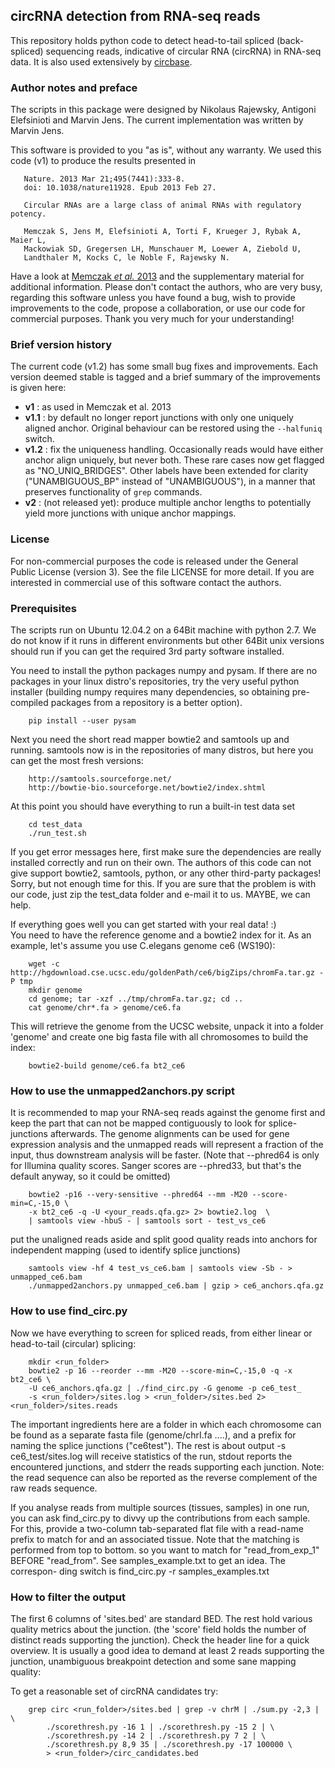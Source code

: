 ## circRNA detection from RNA-seq reads ##
This repository holds python code to detect head-to-tail spliced (back-spliced)
sequencing reads, indicative of circular RNA (circRNA) in RNA-seq data. It is 
also used extensively by [circbase](http://circbase.org).

### Author notes and preface ###

The scripts in this package were designed by Nikolaus Rajewsky, 
Antigoni Elefsinioti and Marvin Jens. 
The current implementation was written by Marvin Jens.

This software is provided to you "as is", without any warranty. We used 
this code (v1) to produce the results presented in 

```
   Nature. 2013 Mar 21;495(7441):333-8. 
   doi: 10.1038/nature11928. Epub 2013 Feb 27.
  
   Circular RNAs are a large class of animal RNAs with regulatory potency.
  
   Memczak S, Jens M, Elefsinioti A, Torti F, Krueger J, Rybak A, Maier L,
   Mackowiak SD, Gregersen LH, Munschauer M, Loewer A, Ziebold U, 
   Landthaler M, Kocks C, le Noble F, Rajewsky N.
```
  
Have a look at [Memczak *et al.* 2013](http://www.ncbi.nlm.nih.gov/pubmed/23446348) 
and the supplementary material for additional
information. Please don't contact the authors, who are very busy, regarding 
this software unless you have found a bug, wish to provide improvements 
to the code, propose a collaboration, or use our code for commercial 
purposes. Thank you very much for your understanding!

### Brief version history ###

The current code (v1.2) has some small bug fixes and improvements. 
Each version deemed stable is tagged and a brief summary of the improvements 
is given here:
    
  - **v1** : as used in Memczak et al. 2013
  - **v1.1** : by default no longer report junctions with only one uniquely aligned anchor. Original behaviour can be restored using the 
    `--halfuniq` switch.
  - **v1.2** : fix the uniqueness handling. Occasionally reads would have 
  either anchor align uniquely, but never both. These rare cases now get 
flagged as "NO_UNIQ_BRIDGES". Other labels have been extended for clarity
("UNAMBIGUOUS_BP" instead of "UNAMBIGUOUS"), in a manner that preserves 
functionality of `grep` commands.
  - **v2** : (not released yet): produce multiple anchor lengths to potentially 
yield more junctions with unique anchor mappings.

### License ###

For non-commercial purposes the code is released under the General Public 
License (version 3). See the file LICENSE for more detail. If you are
interested in commercial use of this software contact the authors.


### Prerequisites ###

The scripts run on Ubuntu 12.04.2 on a 64Bit machine with python 2.7.
We do not know if it runs in different environments but other 64Bit unix
versions should run if you can get the required 3rd party software 
installed. 

You need to install the python packages numpy and pysam. If there are no 
packages in your linux distro's repositories, try the very useful python 
installer (building numpy requires many dependencies, so obtaining pre-
compiled packages from a repository is a better option).

```
    pip install --user pysam
```
Next you need the short read mapper bowtie2 and samtools up and running. 
samtools now is in the repositories of many distros, but here you can 
get the most fresh versions:
    
```
    http://samtools.sourceforge.net/
    http://bowtie-bio.sourceforge.net/bowtie2/index.shtml
```
At this point you should have everything to run a built-in test data set
```
    cd test_data
    ./run_test.sh
```
If you get error messages here, first make sure the dependencies are
really installed correctly and run on their own.
The authors of this code can not give support bowtie2, samtools, python, 
or any other third-party packages! Sorry, but not enough time for this.
If you are sure that the problem is with our code, just zip the test_data
folder and e-mail it to us. MAYBE, we can help.

If everything goes well you can get started with your real data! :)   
You need to have the reference genome and a bowtie2 index for it.
As an example, let's assume you use C.elegans genome ce6 (WS190):

```
    wget -c http://hgdownload.cse.ucsc.edu/goldenPath/ce6/bigZips/chromFa.tar.gz -P tmp
    mkdir genome
    cd genome; tar -xzf ../tmp/chromFa.tar.gz; cd ..
    cat genome/chr*.fa > genome/ce6.fa
```
This will retrieve the genome from the UCSC website, unpack it into a 
folder 'genome' and create one big fasta file with all chromosomes to 
build the index:
```
    bowtie2-build genome/ce6.fa bt2_ce6 
```

### How to use the unmapped2anchors.py script ###

It is recommended to map your RNA-seq reads against the genome first and 
keep the part that can not be mapped contiguously to look for splice-
junctions afterwards. The genome alignments can be used for gene 
expression analysis and the unmapped reads will represent a fraction of
the input, thus downstream analysis will be faster.
(Note that --phred64 is only for Illumina quality scores. Sanger scores
are --phred33, but that's the default anyway, so it could be omitted)

```
    bowtie2 -p16 --very-sensitive --phred64 --mm -M20 --score-min=C,-15,0 \
    -x bt2_ce6 -q -U <your_reads.qfa.gz> 2> bowtie2.log  \
    | samtools view -hbuS - | samtools sort - test_vs_ce6
```
put the unaligned reads aside and split good quality reads into anchors for 
independent mapping (used to identify splice junctions)
```
    samtools view -hf 4 test_vs_ce6.bam | samtools view -Sb - > unmapped_ce6.bam
    ./unmapped2anchors.py unmapped_ce6.bam | gzip > ce6_anchors.qfa.gz
```

### How to use find_circ.py ###


Now we have everything to screen for spliced reads, from either linear or
head-to-tail (circular) splicing:

```
    mkdir <run_folder>
    bowtie2 -p 16 --reorder --mm -M20 --score-min=C,-15,0 -q -x bt2_ce6 \
    -U ce6_anchors.qfa.gz | ./find_circ.py -G genome -p ce6_test_ 
    -s <run_folder>/sites.log > <run_folder>/sites.bed 2> <run_folder>/sites.reads
```
The important ingredients here are a folder in which each chromosome can 
be found as a separate fasta file (genome/chrI.fa ....), and a prefix for 
naming the splice junctions ("ce6test"). The rest is about output
-s ce6_test/sites.log will receive statistics of the run, stdout reports
the encountered junctions, and stderr the reads supporting each junction.
Note: the read sequence can also be reported as the reverse complement of
the raw reads sequence.

If you analyse reads from multiple sources (tissues, samples) in one run,
you can ask find_circ.py to divvy up the contributions from each sample.
For this, provide a two-column tab-separated flat file with a read-name 
prefix to match for and an associated tissue. Note that the matching is 
performed from top to bottom. so you want to match for "read_from_exp_1" 
BEFORE "read_from". See samples_example.txt to get an idea. The correspon-
ding switch is find_circ.py -r samples_examples.txt


### How to filter the output ###

The first 6 columns of 'sites.bed' are standard BED. The rest hold various 
quality metrics about the junction. (the 'score' field holds the number of
distinct reads supporting the junction). Check the header line for a quick 
overview. It is usually a good idea to demand at least 2 reads supporting 
the junction, unambiguous breakpoint detection and some sane mapping 
quality:
    
To get a reasonable set of circRNA candidates try:
```
    grep circ <run_folder>/sites.bed | grep -v chrM | ./sum.py -2,3 | \
        ./scorethresh.py -16 1 | ./scorethresh.py -15 2 | \
        ./scorethresh.py -14 2 | ./scorethresh.py 7 2 | \
        ./scorethresh.py 8,9 35 | ./scorethresh.py -17 100000 \
        > <run_folder>/circ_candidates.bed
```








